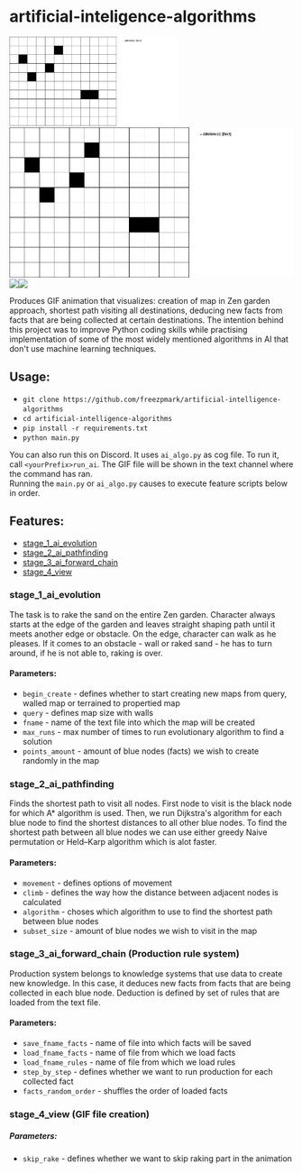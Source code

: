 # artificial-inteligence-algorithms

<div>
 <img src="https://github.com/freezpmark/artificial-intelligence-algorithms/blob/f8a2e02f4a7c3d437237567e3071a653dc162593/queried.gif" width="300"/>
 <img src="https://github.com/freezpmark/artificial-intelligence-algorithms/blob/f8a2e02f4a7c3d437237567e3071a653dc162593/queried.gif" width="600"/>
</div>

<div align="center">
  <div style="display: flex;">
    <img src="https://github-readme-stats.vercel.app/api/top-langs/?username=anuraghazra&layout=compact&show_icons=true&title_color=ffffff&icon_color=34abeb&text_color=daf7dc&bg_color=151515" style="vertical-align: top;" />
    <img src="https://github-readme-stats.vercel.app/api?username=anuraghazra&show_icons=true&title_color=ffffff&icon_color=34abeb&text_color=daf7dc&bg_color=151515" />
  </div>
</div>


Produces GIF animation that visualizes: creation of map in Zen garden approach, shortest path visiting all destinations, deducing new facts from facts that are being collected at certain destinations. The intention behind this project was to improve Python coding skills while practising implementation of some of the most widely mentioned algorithms in AI that don't use machine learning techniques.

## Usage:
 - `git clone https://github.com/freezpmark/artificial-intelligence-algorithms`
 - `cd artificial-intelligence-algorithms`
 - `pip install -r requirements.txt`
 - `python main.py`

You can also run this on Discord. It uses `ai_algo.py` as cog file. To run it, call `<yourPrefix>run_ai`. The GIF file will be shown in the text channel where the command has ran.  
Running the `main.py` or `ai_algo.py` causes to execute feature scripts below in order.

## Features:
 - [stage_1_ai_evolution](#stage_1_ai_evolution)
 - [stage_2_ai_pathfinding](#stage_2_ai_pathfinding)
 - [stage_3_ai_forward_chain](#stage_2_ai_pathfinding)
 - [stage_4_view](#stage_4_view)

### stage_1_ai_evolution
The task is to rake the sand on the entire Zen garden. Character always starts at the edge of the garden and leaves straight shaping path until it meets another edge or obstacle. On the edge, character can walk as he pleases. If it comes to an obstacle - wall or raked sand - he has to turn around, if he is not able to, raking is over.  

#### <b>Parameters:</b>
 - `begin_create` - defines whether to start creating new maps from query, walled map or terrained to propertied map
 - `query` - defines map size with walls
 - `fname` - name of the text file into which the map will be created
 - `max_runs` - max number of times to run evolutionary algorithm to find a solution
 - `points_amount` - amount of blue nodes (facts) we wish to create randomly in the map

### stage_2_ai_pathfinding
Finds the shortest path to visit all nodes. First node to visit is the black node for which A* algorithm is used. Then, we run Dijkstra's algorithm for each blue node to find the shortest distances to all other blue nodes. To find the shortest path between all blue nodes we can use either greedy Naive permutation or Held–Karp algorithm which is alot faster.

#### <b>Parameters:</b>
 - `movement` - defines options of movement
 - `climb` - defines the way how the distance between adjacent nodes is calculated
 - `algorithm` - choses which algorithm to use to find the shortest path between blue nodes
 - `subset_size` - amount of blue nodes we wish to visit in the map

### stage_3_ai_forward_chain (Production rule system)
Production system belongs to knowledge systems that use data to create new knowledge. In this case, it deduces new facts from facts that are being collected in each blue node. Deduction is defined by set of rules that are loaded from the text file.

#### <b>Parameters:</b>
 - `save_fname_facts` - name of file into which facts will be saved
 - `load_fname_facts` - name of file from which we load facts
 - `load_fname_rules` - name of file from which we load rules
 - `step_by_step` - defines whether we want to run production for each collected fact
 - `facts_random_order` - shuffles the order of loaded facts

### stage_4_view (GIF file creation)
##### <b>Parameters:</b>
  - `skip_rake` - defines whether we want to skip raking part in the animation


